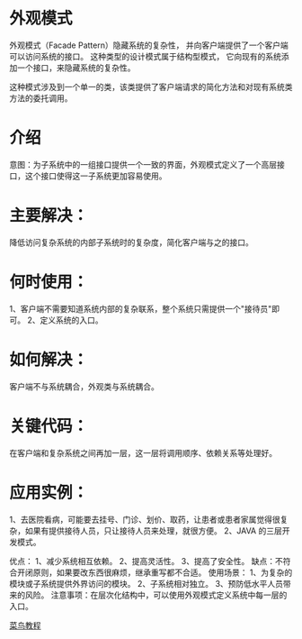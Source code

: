 # 外观模式
外观模式（Facade Pattern）隐藏系统的复杂性，
并向客户端提供了一个客户端可以访问系统的接口。
这种类型的设计模式属于结构型模式，
它向现有的系统添加一个接口，来隐藏系统的复杂性。

这种模式涉及到一个单一的类，该类提供了客户端请求的简化方法和对现有系统类方法的委托调用。
# 介绍
意图：为子系统中的一组接口提供一个一致的界面，外观模式定义了一个高层接口，这个接口使得这一子系统更加容易使用。
# 主要解决：
降低访问复杂系统的内部子系统时的复杂度，简化客户端与之的接口。
# 何时使用： 
1、客户端不需要知道系统内部的复杂联系，整个系统只需提供一个"接待员"即可。 
2、定义系统的入口。
# 如何解决：
客户端不与系统耦合，外观类与系统耦合。
# 关键代码：
在客户端和复杂系统之间再加一层，这一层将调用顺序、依赖关系等处理好。
# 应用实例： 
1、去医院看病，可能要去挂号、门诊、划价、取药，让患者或患者家属觉得很复杂，如果有提供接待人员，只让接待人员来处理，就很方便。 
2、JAVA 的三层开发模式。

优点： 1、减少系统相互依赖。 2、提高灵活性。 3、提高了安全性。
缺点：不符合开闭原则，如果要改东西很麻烦，继承重写都不合适。
使用场景： 1、为复杂的模块或子系统提供外界访问的模块。 2、子系统相对独立。 3、预防低水平人员带来的风险。
注意事项：在层次化结构中，可以使用外观模式定义系统中每一层的入口。

[菜鸟教程](http://www.runoob.com/design-pattern/facade-pattern.html)
